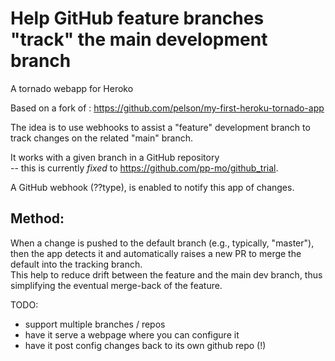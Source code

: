 # Help GitHub feature branches "track" the main development branch

A tornado webapp for Heroko

Based on a fork of : https://github.com/pelson/my-first-heroku-tornado-app

The idea is to use webhooks to assist a "feature" development branch to track
changes on the related "main" branch.

It works with a given branch in a GitHub repository  
 -- this is currently *fixed* to https://github.com/pp-mo/github_trial.

A GitHub webhook (??type), is enabled to notify this app of changes.

Method:
-------

When a change is pushed to the default branch (e.g., typically, "master"),
then the app detects it and automatically raises a new PR to merge the default
into the tracking branch.  
This help to reduce drift between the feature and the main dev branch,
thus simplifying the eventual merge-back of the feature.

TODO:

 * support multiple branches / repos
 * have it serve a webpage where you can configure it
 * have it post config changes back to its own github repo (!)
